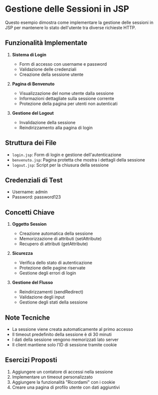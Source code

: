 # Gestione delle Sessioni in JSP

Questo esempio dimostra come implementare la gestione delle sessioni in JSP per mantenere lo stato dell'utente tra diverse richieste HTTP.

## Funzionalità Implementate

1. **Sistema di Login**
   - Form di accesso con username e password
   - Validazione delle credenziali
   - Creazione della sessione utente

2. **Pagina di Benvenuto**
   - Visualizzazione del nome utente dalla sessione
   - Informazioni dettagliate sulla sessione corrente
   - Protezione della pagina per utenti non autenticati

3. **Gestione del Logout**
   - Invalidazione della sessione
   - Reindirizzamento alla pagina di login

## Struttura dei File

- `login.jsp`: Form di login e gestione dell'autenticazione
- `benvenuto.jsp`: Pagina protetta che mostra i dettagli della sessione
- `logout.jsp`: Script per la chiusura della sessione

## Credenziali di Test

- Username: admin
- Password: password123

## Concetti Chiave

1. **Oggetto Session**
   - Creazione automatica della sessione
   - Memorizzazione di attributi (setAttribute)
   - Recupero di attributi (getAttribute)

2. **Sicurezza**
   - Verifica dello stato di autenticazione
   - Protezione delle pagine riservate
   - Gestione degli errori di login

3. **Gestione del Flusso**
   - Reindirizzamenti (sendRedirect)
   - Validazione degli input
   - Gestione degli stati della sessione

## Note Tecniche

- La sessione viene creata automaticamente al primo accesso
- Il timeout predefinito della sessione è di 30 minuti
- I dati della sessione vengono memorizzati lato server
- Il client mantiene solo l'ID di sessione tramite cookie

## Esercizi Proposti

1. Aggiungere un contatore di accessi nella sessione
2. Implementare un timeout personalizzato
3. Aggiungere la funzionalità "Ricordami" con i cookie
4. Creare una pagina di profilo utente con dati aggiuntivi
